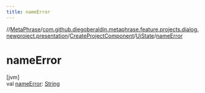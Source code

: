 ```yaml
---
title: nameError
---
```

//[MetaPhrase](../../../../index.html)/[com.github.diegoberaldin.metaphrase.feature.projects.dialog.newproject.presentation](../../index.html)/[CreateProjectComponent](../index.html)/[UiState](index.html)/[nameError](name-error.html)



# nameError



[jvm]\
val [nameError](name-error.html): [String](https://kotlinlang.org/api/latest/jvm/stdlib/kotlin/-string/index.html)




